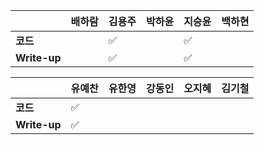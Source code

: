 |              | 배하람 | 김용주 | 박하윤 | 지승윤 | 백하현 |
| ------------ | ------ | ------ | ------ | ------ | ------ |
| **코드**     || :white_check_mark: |        |       :white_check_mark: |        |
| **Write-up** || :white_check_mark: |        |      :white_check_mark:  |        |

| 				| 유예찬 | 유한영 | 강동인 | 오지혜 | 김기철 |
| ------------  | ------ | ------ | ------ | ------ | ------ |
| **코드** 	   |:white_check_mark:| 		 |		 |		 |		 |
| **Write-up** |:white_check_mark:|		  |		  |		  |		  |

